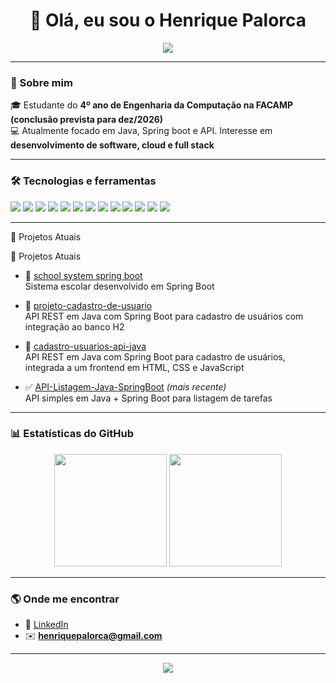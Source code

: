 <h1 align="center">👋 Olá, eu sou o Henrique Palorca</h1>

<p align="center">
  <img src="https://capsule-render.vercel.app/api?type=waving&color=gradient&height=150&section=header&text=Bem-vindo%20ao%20meu%20GitHub!&fontSize=30&fontColor=fff&animation=twinkling"/>
</p>

---

### 🚀 Sobre mim
🎓 Estudante do **4º ano de Engenharia da Computação na FACAMP (conclusão prevista para dez/2026)**  
💻 Atualmente focado em Java, Spring boot e API. Interesse em **desenvolvimento de software, cloud e full stack**  

---

### 🛠️ Tecnologias e ferramentas
<div>
  <img src="https://img.shields.io/badge/Java-ED8B00?style=for-the-badge&logo=openjdk&logoColor=white"/>
  <img src="https://img.shields.io/badge/Spring-6DB33F?style=for-the-badge&logo=spring&logoColor=white"/>
  <img src="https://img.shields.io/badge/Python-3776AB?style=for-the-badge&logo=python&logoColor=white"/>
  <img src="https://img.shields.io/badge/Flask-000000?style=for-the-badge&logo=flask&logoColor=white"/>
  <img src="https://img.shields.io/badge/JavaScript-F7DF1E?style=for-the-badge&logo=javascript&logoColor=black"/>
  <img src="https://img.shields.io/badge/React-20232A?style=for-the-badge&logo=react&logoColor=61DAFB"/>
  <img src="https://img.shields.io/badge/Node.js-43853D?style=for-the-badge&logo=node.js&logoColor=white"/>
  <img src="https://img.shields.io/badge/Vue.js-35495E?style=for-the-badge&logo=vuedotjs&logoColor=4FC08D"/>
  <img src="https://img.shields.io/badge/MySQL-005C84?style=for-the-badge&logo=mysql&logoColor=white"/>
  <img src="https://img.shields.io/badge/MongoDB-4EA94B?style=for-the-badge&logo=mongodb&logoColor=white"/>
  <img src="https://img.shields.io/badge/Power%20BI-F2C811?style=for-the-badge&logo=powerbi&logoColor=black"/>
  <img src="https://img.shields.io/badge/Delphi-EE1F35?style=for-the-badge&logo=delphi&logoColor=white"/>
  <img src="https://img.shields.io/badge/Git-F05032?style=for-the-badge&logo=git&logoColor=white"/>
</div>

---

📌 Projetos Atuais

📌 Projetos Atuais

- 🏫 [school system spring boot](https://github.com/hick12/school_system_spring_boot)  
  Sistema escolar desenvolvido em Spring Boot

- 👥 [projeto-cadastro-de-usuario](https://github.com/hick12/projeto-cadastro-de-usuario)  
  API REST em Java com Spring Boot para cadastro de usuários com integração ao banco H2

- 👥 [cadastro-usuarios-api-java](https://github.com/hick12/cadastro-usuarios-api-java)  
  API REST em Java com Spring Boot para cadastro de usuários, integrada a um frontend em HTML, CSS e JavaScript

- ✅ [API-Listagem-Java-SpringBoot](https://github.com/hick12/API-LISTAGEM-JAVA-SPRINGBOOT) *(mais recente)*  
  API simples em Java + Spring Boot para listagem de tarefas





---

### 📊 Estatísticas do GitHub
<p align="center">
  <img height="180em" src="https://github-readme-stats.vercel.app/api?username=hick12&show_icons=true&theme=radical"/>
  <img height="180em" src="https://github-readme-stats.vercel.app/api/top-langs/?username=hick12&layout=compact&theme=radical"/>
</p>

---

### 🌎 Onde me encontrar
- 💼 [LinkedIn](https://www.linkedin.com/in/henrique-palorca-734a6b239/)  
- ✉️ **henriquepalorca@gmail.com**

---

<p align="center">
  <img src="https://capsule-render.vercel.app/api?type=waving&color=gradient&height=100&section=footer"/>
</p>
